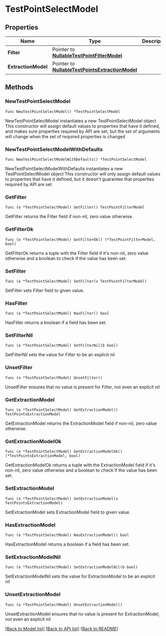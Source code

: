 # TestPointSelectModel

## Properties

Name | Type | Description | Notes
------------ | ------------- | ------------- | -------------
**Filter** | Pointer to [**NullableTestPointFilterModel**](TestPointFilterModel.md) |  | [optional] 
**ExtractionModel** | Pointer to [**NullableTestPointsExtractionModel**](TestPointsExtractionModel.md) |  | [optional] 

## Methods

### NewTestPointSelectModel

`func NewTestPointSelectModel() *TestPointSelectModel`

NewTestPointSelectModel instantiates a new TestPointSelectModel object
This constructor will assign default values to properties that have it defined,
and makes sure properties required by API are set, but the set of arguments
will change when the set of required properties is changed

### NewTestPointSelectModelWithDefaults

`func NewTestPointSelectModelWithDefaults() *TestPointSelectModel`

NewTestPointSelectModelWithDefaults instantiates a new TestPointSelectModel object
This constructor will only assign default values to properties that have it defined,
but it doesn't guarantee that properties required by API are set

### GetFilter

`func (o *TestPointSelectModel) GetFilter() TestPointFilterModel`

GetFilter returns the Filter field if non-nil, zero value otherwise.

### GetFilterOk

`func (o *TestPointSelectModel) GetFilterOk() (*TestPointFilterModel, bool)`

GetFilterOk returns a tuple with the Filter field if it's non-nil, zero value otherwise
and a boolean to check if the value has been set.

### SetFilter

`func (o *TestPointSelectModel) SetFilter(v TestPointFilterModel)`

SetFilter sets Filter field to given value.

### HasFilter

`func (o *TestPointSelectModel) HasFilter() bool`

HasFilter returns a boolean if a field has been set.

### SetFilterNil

`func (o *TestPointSelectModel) SetFilterNil(b bool)`

 SetFilterNil sets the value for Filter to be an explicit nil

### UnsetFilter
`func (o *TestPointSelectModel) UnsetFilter()`

UnsetFilter ensures that no value is present for Filter, not even an explicit nil
### GetExtractionModel

`func (o *TestPointSelectModel) GetExtractionModel() TestPointsExtractionModel`

GetExtractionModel returns the ExtractionModel field if non-nil, zero value otherwise.

### GetExtractionModelOk

`func (o *TestPointSelectModel) GetExtractionModelOk() (*TestPointsExtractionModel, bool)`

GetExtractionModelOk returns a tuple with the ExtractionModel field if it's non-nil, zero value otherwise
and a boolean to check if the value has been set.

### SetExtractionModel

`func (o *TestPointSelectModel) SetExtractionModel(v TestPointsExtractionModel)`

SetExtractionModel sets ExtractionModel field to given value.

### HasExtractionModel

`func (o *TestPointSelectModel) HasExtractionModel() bool`

HasExtractionModel returns a boolean if a field has been set.

### SetExtractionModelNil

`func (o *TestPointSelectModel) SetExtractionModelNil(b bool)`

 SetExtractionModelNil sets the value for ExtractionModel to be an explicit nil

### UnsetExtractionModel
`func (o *TestPointSelectModel) UnsetExtractionModel()`

UnsetExtractionModel ensures that no value is present for ExtractionModel, not even an explicit nil

[[Back to Model list]](../README.md#documentation-for-models) [[Back to API list]](../README.md#documentation-for-api-endpoints) [[Back to README]](../README.md)


